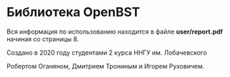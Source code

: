 # Библиотека OpenBST

Вся информация по использованию находится в файле **user/report.pdf** начиная со страницы 8.

Создано в 2020 году студентами 2 курса ННГУ им. Лобачевского

 Робертом Оганяном, Дмитрием Трониным и Игорем Руховичем.